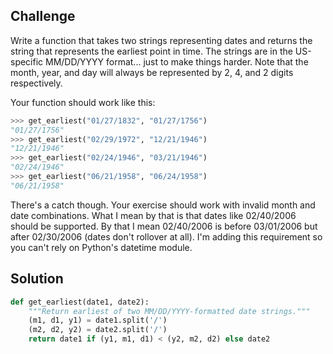 
## Challenge

Write a function that takes two strings representing dates and returns the string that represents the earliest point in time. The strings are in the US-specific MM/DD/YYYY format... just to make things harder. Note that the month, year, and day will always be represented by 2, 4, and 2 digits respectively.

Your function should work like this:

```python
>>> get_earliest("01/27/1832", "01/27/1756")
"01/27/1756"
>>> get_earliest("02/29/1972", "12/21/1946")
"12/21/1946"
>>> get_earliest("02/24/1946", "03/21/1946")
"02/24/1946"
>>> get_earliest("06/21/1958", "06/24/1958")
"06/21/1958"
```

There's a catch though. Your exercise should work with invalid month and date combinations. What I mean by that is that dates like 02/40/2006 should be supported. By that I mean 02/40/2006 is before 03/01/2006 but after 02/30/2006 (dates don't rollover at all). I'm adding this requirement so you can't rely on Python's datetime module.

## Solution

```python
def get_earliest(date1, date2):
    """Return earliest of two MM/DD/YYYY-formatted date strings."""
    (m1, d1, y1) = date1.split('/')
    (m2, d2, y2) = date2.split('/')
    return date1 if (y1, m1, d1) < (y2, m2, d2) else date2
```